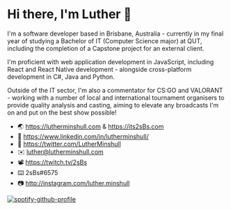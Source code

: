 # Hi there, I'm Luther 👋

I'm a software developer based in Brisbane, Australia - currently in my final year of studying a Bachelor of IT (Computer Science major) at QUT, including the completion of a Capstone project for an external client. 

I'm proficient with web application development in JavaScript, including React and React Native development - alongside cross-platform development in C#, Java and Python.

Outside of the IT sector, I'm also a commentator for CS:GO and VALORANT - working with a number of local and international tournament organisers to provide quality analysis and casting, aiming to elevate any broadcasts I'm on and put on the best show possible!

- 🌏 https://lutherminshull.com & https://its2sBs.com
- 💼 https://www.linkedin.com/in/lutherminshull/
- 📱 https://twitter.com/LutherMinshull
- ✉️ luther@lutherminshull.com
- 📽️ https://twitch.tv/2sBs
- ⌨️ 2sBs#6575
- 📷 http://instagram.com/luther.minshull

[![spotify-github-profile](https://spotify-github-profile.vercel.app/api/view?uid=2sbs&cover_image=true&theme=novatorem)](https://spotify-github-profile.vercel.app/api/view?uid=2sbs&redirect=true)

<!--
**2sBs/2sBs** is a ✨ _special_ ✨ repository because its `README.md` (this file) appears on your GitHub profile.

Here are some ideas to get you started:

- 🔭 I’m currently working on ...
- 🌱 I’m currently learning ...
- 👯 I’m looking to collaborate on ...
- 🤔 I’m looking for help with ...
- 💬 Ask me about ...
- 📫 How to reach me: ...
- 😄 Pronouns: ...
- ⚡ Fun fact: ...
-->
